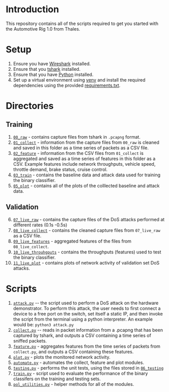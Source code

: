 # Introduction
This repository contains all of the scripts required to get you started with the Automotive Rig 1.0 from Thales.
# Setup
1. Ensure you have [Wireshark](https://www.wireshark.org) installed.
2. Ensure that you [tshark](https://tshark.dev/setup/install/) installed.
3. Ensure that you have [Python](https://www.python.org) installed.
4. Set up a virtual environment using [venv](https://virtualenv.pypa.io/en/latest/) and install the required dependencies using the provided [requirements.txt](./requirements.txt).

# Directories
## Training

1. [`00_raw`](./00_raw) - contains capture files from tshark in `.pcapng` format.
2. [`01_collect`](./01_collect) - information from the capture files from `00_raw` is cleaned and saved in this folder as a time series of packets as a CSV file.
3. [`02_feature`](./02_features) - information from the CSV files from `01_collect` is aggregated and saved as a time series of features in this folder as a CSV. Example features include network throughputs, vehicle speed, throttle demand, brake status, cruise control.
4. [`03_train`](./03_train) - contains the baseline data and attack data used for training the binary classifier.
5. [`05_plot`](./05_plots) - contains all of the plots of the colllected baseline and attack data.

## Validation
6. [`07_live_raw`](./07_live_raw) - contains the capture files of the DoS attacks performed at different rates (0.1s -0.5s)
7. [`08_live_collect`](./08_live_collect) - contains the cleaned capture files from `07_live_raw` as a CSV file.
8. [`09_live_features`](./09_live_features) - aggregated features of the files from `08_live_collect`.
9. [`10_live_throuhgputs`](./10_live_throughputs) - contains the throughputs (features) used to test the binary classifier.
10. [`11_live_plot`](./11_live_plot) - contains plots of network activity of validation set DoS attacks.

# Scripts
1. [`attack.py`](./attack.py) -- the script used to perform a DoS attack on the hardware demonstrator. To perform this attack, the user needs to first connect a device to a free port on the switch, set itself a static IP, and then invoke the script from the terminal using a python interpreter. An example would be: `python3 attack.py`
2. [`collect.py`](./collect.py) -- reads in packet information from a .pcapng that has been captured by tshark, and outputs a CSV containing a time series of sniffed packets.
3. [`feature.py`](./feature.py) - aggregates features from the time series of packets from `collect.py`, and outputs a CSV containing these features.
4. [`plot.py`](./plot.py) - plots the monitored network activity.
5. [`automate.py`](./automate.py) - automates the collect, feature and plot modules.
6. [`testing.py`](./testing.py) - performs the unit tests, using the files stored in [`06_testing`](./06_testing)
7. [`train.py`](./train.py) - script used to evaluate the performance of the binary classifers on the training and testing sets.
8. [`pol_utilities.py`](./pol_utilities.py) - helper methods for all of the modules.
